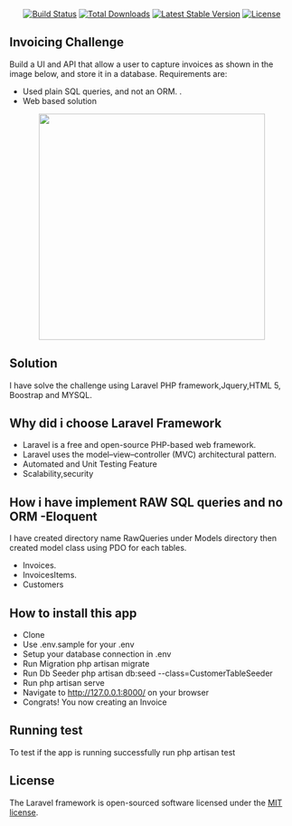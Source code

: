 

<p align="center">
<a href="https://travis-ci.org/laravel/framework"><img src="https://travis-ci.org/laravel/framework.svg" alt="Build Status"></a>
<a href="https://packagist.org/packages/laravel/framework"><img src="https://img.shields.io/packagist/dt/laravel/framework" alt="Total Downloads"></a>
<a href="https://packagist.org/packages/laravel/framework"><img src="https://img.shields.io/packagist/v/laravel/framework" alt="Latest Stable Version"></a>
<a href="https://packagist.org/packages/laravel/framework"><img src="https://img.shields.io/packagist/l/laravel/framework" alt="License"></a>
</p>

## Invoicing Challenge

Build a UI and API that allow a user to capture invoices as shown in the image below, and store it in a database. 
Requirements are:

- Used plain SQL queries, and not an ORM. .
- Web based solution

<p align="center"><a href="https://cdn.vertex42.com/ExcelTemplates/Images/excel-invoice-template.png" target="_blank"><img src="https://cdn.vertex42.com/ExcelTemplates/Images/excel-invoice-template.png" width="400"></a></p>


## Solution

I have solve the challenge using Laravel PHP framework,Jquery,HTML 5, Boostrap and MYSQL.

## Why did i choose Laravel Framework
- Laravel is a free and open-source PHP-based web framework.
- Laravel uses the model–view–controller (MVC) architectural pattern.
- Automated and Unit Testing Feature
- Scalability,security


## How i have implement RAW SQL queries and no ORM -Eloquent

I have created directory name RawQueries under Models directory then created model class using PDO for each tables.

- Invoices.
- InvoicesItems.
- Customers

## How to install this app

- Clone
- Use .env.sample for your .env
- Setup your database connection in .env
- Run Migration  php artisan migrate
- Run Db Seeder  php artisan db:seed --class=CustomerTableSeeder
- Run php artisan serve
- Navigate to http://127.0.0.1:8000/ on your browser
- Congrats! You now creating an Invoice

## Running test 
To test if the app is running successfully
run php artisan test

## License

The Laravel framework is open-sourced software licensed under the [MIT license](https://opensource.org/licenses/MIT).
